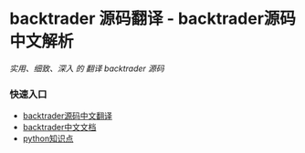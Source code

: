 # backtrader 源码翻译 - backtrader源码中文解析

*实用、细致、深入 的 翻译 backtrader 源码*  
### 快速入口  
* <a href="https://github.com/farkeeper/backtrader_translation/tree/main/backtrader"> backtrader源码中文翻译 </a>
* <a href="https://github.com/farkeeper/backtrader_translation/tree/main/backtrader%E5%AE%98%E6%96%B9%E6%96%87%E6%A1%A3%E4%B8%AD%E6%96%87%E7%BF%BB%E8%AF%91" target='_blank'> backtrader中文文档 </a>   
* <a href="https://github.com/farkeeper/backtrader_translation/tree/main/Python%E7%9F%A5%E8%AF%86%E7%82%B9" target='_blank'> python知识点 </a>   
